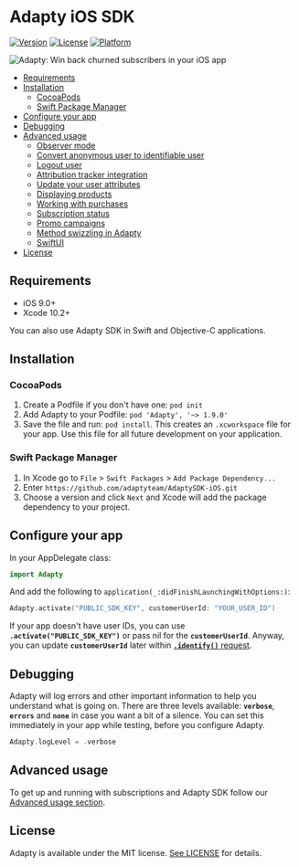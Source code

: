 # Adapty iOS SDK

[![Version](https://img.shields.io/cocoapods/v/Adapty.svg?style=flat)](https://cocoapods.org/pods/Adapty)
[![License](https://img.shields.io/cocoapods/l/Adapty.svg?style=flat)](https://cocoapods.org/pods/Adapty)
[![Platform](https://img.shields.io/cocoapods/p/Adapty.svg?style=flat)](https://cocoapods.org/pods/Adapty)

![Adapty: Win back churned subscribers in your iOS app](https://raw.githubusercontent.com/adaptyteam/AdaptySDK-iOS/master/adapty.png)

* [Requirements](#requirements)
* [Installation](#installation)
  + [CocoaPods](#cocoapods)
  + [Swift Package Manager](#swift-package-manager)
* [Configure your app](#configure-your-app)
* [Debugging](#debugging)
* [Advanced usage](https://github.com/adaptyteam/AdaptySDK-iOS/blob/master/Documentation/AdvancedUsage.md)
  + [Observer mode](https://github.com/adaptyteam/AdaptySDK-iOS/blob/master/Documentation/AdvancedUsage.md#observer-mode)
  + [Convert anonymous user to identifiable user](https://github.com/adaptyteam/AdaptySDK-iOS/blob/master/Documentation/AdvancedUsage.md#convert-anonymous-user-to-identifiable-user)
  + [Logout user](https://github.com/adaptyteam/AdaptySDK-iOS/blob/master/Documentation/AdvancedUsage.md#logout-user)
  + [Attribution tracker integration](https://github.com/adaptyteam/AdaptySDK-iOS/blob/master/Documentation/AdvancedUsage.md#attribution-tracker-integration)
  + [Update your user attributes](https://github.com/adaptyteam/AdaptySDK-iOS/blob/master/Documentation/AdvancedUsage.md#update-your-user-attributes)
  + [Displaying products](https://github.com/adaptyteam/AdaptySDK-iOS/blob/master/Documentation/AdvancedUsage.md#displaying-products)
  + [Working with purchases](https://github.com/adaptyteam/AdaptySDK-iOS/blob/master/Documentation/AdvancedUsage.md#working-with-purchases)
  + [Subscription status](https://github.com/adaptyteam/AdaptySDK-iOS/blob/master/Documentation/AdvancedUsage.md#subscription-status)
  + [Promo campaigns](https://github.com/adaptyteam/AdaptySDK-iOS/blob/master/Documentation/AdvancedUsage.md#promo-campaigns)
  + [Method swizzling in Adapty](https://github.com/adaptyteam/AdaptySDK-iOS/blob/master/Documentation/AdvancedUsage.md#method-swizzling-in-adapty)
  + [SwiftUI](https://github.com/adaptyteam/AdaptySDK-iOS/blob/master/Documentation/AdvancedUsage.md#swiftui)
* [License](#license)

## Requirements

- iOS 9.0+
- Xcode 10.2+

You can also use Adapty SDK in Swift and Objective-C applications.

## Installation

### CocoaPods

1. Create a Podfile if you don't have one: `pod init`
2. Add Adapty to your Podfile: `pod 'Adapty', '~> 1.9.0'`
3. Save the file and run: `pod install`. This creates an `.xcworkspace` file for your app. Use this file for all future development on your application.

### Swift Package Manager

1. In Xcode go to `File` > `Swift Packages` > `Add Package Dependency...`
2. Enter `https://github.com/adaptyteam/AdaptySDK-iOS.git` 
3. Choose a version and click `Next` and Xcode will add the package dependency to your project.

## Configure your app

In your AppDelegate class:

```Swift
import Adapty
```

And add the following to `application(_:didFinishLaunchingWithOptions:)`:

```Swift
Adapty.activate("PUBLIC_SDK_KEY", customerUserId: "YOUR_USER_ID")
```

If your app doesn't have user IDs, you can use **`.activate("PUBLIC_SDK_KEY")`** or pass nil for the **`customerUserId`**. Anyway, you can update **`customerUserId`** later within [**`.identify()`** request](https://github.com/adaptyteam/AdaptySDK-iOS/blob/master/Documentation/AdvancedUsage.md#convert-anonymous-user-to-identifiable-user).

## Debugging

Adapty will log errors and other important information to help you understand what is going on. There are three levels available: **`verbose`**, **`errors`** and **`none`** in case you want a bit of a silence.
You can set this immediately in your app while testing, before you configure Adapty.

```Swift
Adapty.logLevel = .verbose
```

## Advanced usage

To get up and running with subscriptions and Adapty SDK follow our [Advanced usage section](https://github.com/adaptyteam/AdaptySDK-iOS/blob/master/Documentation/AdvancedUsage.md).

## License

Adapty is available under the MIT license. [See LICENSE](https://github.com/adaptyteam/AdaptySDK-iOS/blob/master/LICENSE) for details.

